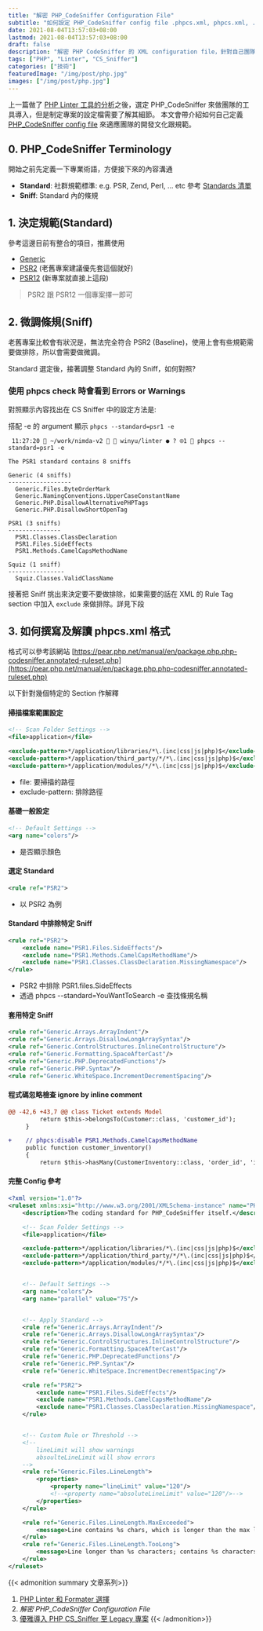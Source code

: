 ```yaml
---
title: "解密 PHP_CodeSniffer Configuration File"
subtitle: "如何設定 PHP_CodeSniffer config file .phpcs.xml, phpcs.xml, .phpcs.xml.dist, phpcs.xml.dist"
date: 2021-08-04T13:57:03+08:00
lastmod: 2021-08-04T13:57:03+08:00
draft: false
description: "解密 PHP CodeSniffer 的 XML configuration file，針對自己團隊專案作客製化"
tags: ["PHP", "Linter", "CS_Sniffer"]
categories: ["技術"]
featuredImage: "/img/post/php.jpg"
images: ["/img/post/php.jpg"]
---
```

上一篇做了 [PHP Linter 工具的分析](php-linter-formater/)之後，選定 PHP_CodeSniffer 來做團隊的工具導入，但是制定專案的設定檔需要了解其細節。
本文會帶介紹如何自己定義 [PHP_CodeSniffer config file](https://github.com/squizlabs/PHP_CodeSniffer/wiki/Advanced-Usage#using-a-default-configuration-file) 來適應團隊的開發文化跟規範。
<!--more-->


## 0. PHP_CodeSniffer Terminology
開始之前先定義一下專業術語，方便接下來的內容溝通
*   **Standard**: 社群規範標準: e.g. PSR, Zend, Perl, ... etc 參考 [Standards 清單](https://github.com/squizlabs/PHP_CodeSniffer/tree/master/src/Standards)
*   **Sniff**: Standard 內的條規

## 1. 決定規範(Standard)
參考這邊目前有整合的項目，推薦使用
*   [Generic](https://github.com/squizlabs/PHP_CodeSniffer/tree/master/src/Standards/Generic)
*   [PSR2](https://github.com/squizlabs/PHP_CodeSniffer/tree/master/src/Standards/PSR2) (老舊專案建議優先套這個就好)
*   [PSR12](https://github.com/squizlabs/PHP_CodeSniffer/tree/master/src/Standards/PSR12) (新專案就直接上這段)

> PSR2 跟 PSR12 一個專案擇一即可

  

## 2. 微調條規(Sniff)
老舊專案比較會有狀況是，無法完全符合 PSR2 (Baseline)，使用上會有些規範需要做排除，所以會需要做微調。

Standard 選定後，接著調整 Standard 內的 Sniff，如何對照?

  
### 使用 phpcs check 時會看到 Errors or Warnings
對照顯示內容找出在 CS Sniffer 中的設定方法是:

搭配 -e 的 argument 顯示
`phpcs --standard=psr1 -e`

```SHELL
 11:27:20  ~/work/nimda-v2   winyu/linter ● ? ⍟1  phpcs --standard=psr1 -e

The PSR1 standard contains 8 sniffs

Generic (4 sniffs)
------------------
  Generic.Files.ByteOrderMark
  Generic.NamingConventions.UpperCaseConstantName
  Generic.PHP.DisallowAlternativePHPTags
  Generic.PHP.DisallowShortOpenTag

PSR1 (3 sniffs)
---------------
  PSR1.Classes.ClassDeclaration
  PSR1.Files.SideEffects
  PSR1.Methods.CamelCapsMethodName

Squiz (1 sniff)
----------------
  Squiz.Classes.ValidClassName
```

接著把 Sniff 挑出來決定要不要做排除，如果需要的話在 XML 的 Rule Tag section 中加入 `exclude` 來做排除。詳見下段

## 3. 如何撰寫及解讀 phpcs.xml 格式
格式可以參考該網站
[https://pear.php.net/manual/en/package.php.php-codesniffer.annotated-ruleset.php](https://pear.php.net/manual/en/package.php.php-codesniffer.annotated-ruleset.php)

以下針對幾個特定的 Section 作解釋

#### 掃描檔案範圍設定

```xml
<!-- Scan Folder Settings -->
<file>application</file>

<exclude-pattern>*/application/libraries/*\.(inc|css|js|php)$</exclude-pattern>
<exclude-pattern>*/application/third_party/*/*\.(inc|css|js|php)$</exclude-pattern>
<exclude-pattern>*/application/modules/*/*\.(inc|css|js|php)$</exclude-pattern>
```
*   file: 要掃描的路徑
*   exclude-pattern: 排除路徑

#### 基礎一般設定

```xml
<!-- Default Settings -->
<arg name="colors"/>
```
*   是否顯示顏色

#### 選定 Standard
```xml
<rule ref="PSR2">
```
* 以 PSR2 為例

#### Standard 中排除特定 Sniff
```xml
<rule ref="PSR2">
    <exclude name="PSR1.Files.SideEffects"/>
    <exclude name="PSR1.Methods.CamelCapsMethodName"/>
    <exclude name="PSR1.Classes.ClassDeclaration.MissingNamespace"/>
</rule>
```
*   PSR2 中排除 PSR1.files.SideEffects
*   透過 phpcs --standard=YouWantToSearch -e 查找條規名稱

#### 套用特定 Sniff
```xml
<rule ref="Generic.Arrays.ArrayIndent"/>
<rule ref="Generic.Arrays.DisallowLongArraySyntax"/>
<rule ref="Generic.ControlStructures.InlineControlStructure"/>
<rule ref="Generic.Formatting.SpaceAfterCast"/>
<rule ref="Generic.PHP.DeprecatedFunctions"/>
<rule ref="Generic.PHP.Syntax"/>
<rule ref="Generic.WhiteSpace.IncrementDecrementSpacing"/>
```

#### 程式碼忽略檢查 ignore by inline comment
```diff
@@ -42,6 +43,7 @@ class Ticket extends Model
         return $this->belongsTo(Customer::class, 'customer_id');
     }

+    // phpcs:disable PSR1.Methods.CamelCapsMethodName
     public function customer_inventory()
     {
         return $this->hasMany(CustomerInventory::class, 'order_id', 'id');
```

#### 完整 Config 參考
```xml
<?xml version="1.0"?>
<ruleset xmlns:xsi="http://www.w3.org/2001/XMLSchema-instance" name="PHP_CodeSniffer" xsi:noNamespaceSchemaLocation="phpcs.xsd">
    <description>The coding standard for PHP_CodeSniffer itself.</description>

    <!-- Scan Folder Settings -->
    <file>application</file>

    <exclude-pattern>*/application/libraries/*\.(inc|css|js|php)$</exclude-pattern>
    <exclude-pattern>*/application/third_party/*/*\.(inc|css|js|php)$</exclude-pattern>
    <exclude-pattern>*/application/modules/*/*\.(inc|css|js|php)$</exclude-pattern>


    <!-- Default Settings -->
    <arg name="colors"/>
    <arg name="parallel" value="75"/>


    <!-- Apply Standard -->
    <rule ref="Generic.Arrays.ArrayIndent"/>
    <rule ref="Generic.Arrays.DisallowLongArraySyntax"/>
    <rule ref="Generic.ControlStructures.InlineControlStructure"/>
    <rule ref="Generic.Formatting.SpaceAfterCast"/>
    <rule ref="Generic.PHP.DeprecatedFunctions"/>
    <rule ref="Generic.PHP.Syntax"/>
    <rule ref="Generic.WhiteSpace.IncrementDecrementSpacing"/>

    <rule ref="PSR2">
        <exclude name="PSR1.Files.SideEffects"/>
        <exclude name="PSR1.Methods.CamelCapsMethodName"/>
        <exclude name="PSR1.Classes.ClassDeclaration.MissingNamespace"/>
    </rule>


    <!-- Custom Rule or Threshold -->
    <!--
        lineLimit will show warnings
        absoulteLineLimit will show errors
    -->
    <rule ref="Generic.Files.LineLength">
        <properties>
            <property name="lineLimit" value="120"/>
            <!--<property name="absoluteLineLimit" value="120"/>-->
        </properties>
    </rule>

    <rule ref="Generic.Files.LineLength.MaxExceeded">
        <message>Line contains %s chars, which is longer than the max limit of %s</message>
    </rule>
    <rule ref="Generic.Files.LineLength.TooLong">
        <message>Line longer than %s characters; contains %s characters</message>
    </rule>
</ruleset>

```
{{< admonition summary 文章系列>}}
1. [PHP Linter 和 Formater 選擇](/php-linter-formater/)
2. _解密 PHP_CodeSniffer Configuration File_
3. [優雅導入 PHP CS_Sniffer 至 Legacy 專案](/introduce-php-linter-in-the-smooth-way/)
{{< /admonition>}}